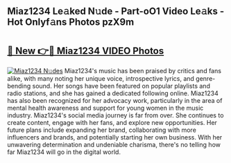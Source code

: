 ## Miaz1234 Le𝚊ked N𝚞de - Part-oO1 Video Le𝚊ks - Hot Onlyf𝚊ns Photos pzX9m

# <h2><a href="http://ab17860.deff.icu/?id=Miaz1234">🔗 New 👉🔴 Miaz1234 VIDEO Photos</a></h2>

[![Miaz1234 N𝚞des](https://i.imgur.com/rIISA9y.gif)](http://ab17860.deff.icu/?id=Miaz1234)
Miaz1234's music has been praised by critics and fans alike, with many noting her unique voice, introspective lyrics, and genre-bending sound. Her songs have been featured on popular playlists and radio stations, and she has gained a dedicated following online. Miaz1234 has also been recognized for her advocacy work, particularly in the area of mental health awareness and support for young women in the music industry. Miaz1234's social media journey is far from over. She continues to create content, engage with her fans, and explore new opportunities. Her future plans include expanding her brand, collaborating with more influencers and brands, and potentially starting her own business. With her unwavering determination and undeniable charisma, there's no telling how far Miaz1234 will go in the digital world.
